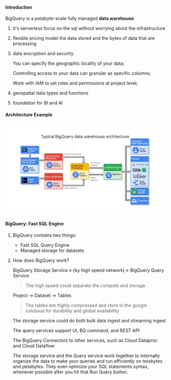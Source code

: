 #### Introduction
BigQuery is a petabyte-scale fully managed **data warehouse**
1. it's serverless
focus on the sql without worrying about the infrastructure
2. flexible pricing model 
the data stored and the bytes of data that are processing
3. data encryption and security

    You can specify the geographic locality of your data;

    Controlling access to your data can granular as specific columns;

    Work with IAM to set roles and permissions at project level;

4. geospatial data types and functions
5. foundation for BI and AI

#### Architecture Example
![Exampe](arch.jpg)

#### BigQuery: Fast SQL Engine
1. BigQuery contains two things: 
   * Fast SQL Query Engine 
   * Managed storage for datasets
2. How does BigQuery work?

   BigQuery Storage Service <-(by high speed network)-> BigQuery Query Service

   > The high speed could separate the compute and storage

   Project -> Dataset -> Tables
   >The tables are highly compressed and store in the google colossus for durability and global availability

   The storage service could do both bulk data ingest and streaming ingest

   The query services support UI, BQ command, and REST API

   The BigQuery Connectors to other services, such as Cloud Dataproc and Cloud Dataflow

   The storage service and the Query service work together to internally organize the data to make your queries and run efficiently on terabytes and petabytes. They even optimize your SQL statements syntax, whenever possible after you hit that Run Query button.
